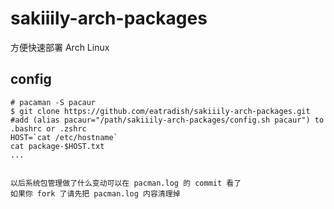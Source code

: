 # sakiiily-arch-packages
方便快速部署 Arch Linux

## config

```
# pacaman -S pacaur
$ git clone https://github.com/eatradish/sakiiily-arch-packages.git
#add (alias pacaur="/path/sakiiily-arch-packages/config.sh pacaur") to .bashrc or .zshrc
HOST=`cat /etc/hostname`
cat package-$HOST.txt
...


以后系统包管理做了什么变动可以在 pacman.log 的 commit 看了
如果你 fork 了请先把 pacman.log 内容清理掉
